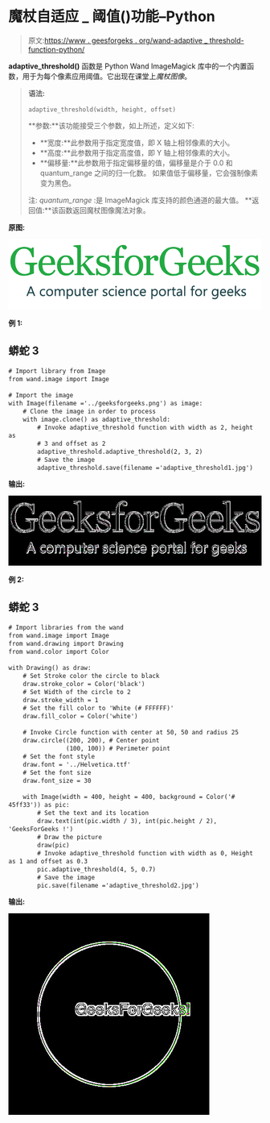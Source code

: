 # 魔杖自适应 _ 阈值()功能–Python

> 原文:[https://www . geesforgeks . org/wand-adaptive _ threshold-function-python/](https://www.geeksforgeeks.org/wand-adaptive_threshold-function-python/)

**adaptive_threshold()** 函数是 Python Wand ImageMagick 库中的一个内置函数，用于为每个像素应用阈值。它出现在课堂上*魔杖图像*。

> **语法:**
> 
> ```
> adaptive_threshold(width, height, offset)
> ```
> 
> **参数:**该功能接受三个参数，如上所述，定义如下:
> 
> *   **宽度:**此参数用于指定宽度值，即 X 轴上相邻像素的大小。
> *   **高度:**此参数用于指定高度值，即 Y 轴上相邻像素的大小。
> *   **偏移量:**此参数用于指定偏移量的值，偏移量是介于 0.0 和 quantum_range 之间的归一化数。
>     如果值低于偏移量，它会强制像素变为黑色。
> 
> 注: *quantum_range* :是 ImageMagick 库支持的颜色通道的最大值。
> **返回值:**该函数返回魔杖图像魔法对象。

**原图:**

![](img/2d3a0fdbc25c0bbb46c47454d1b0acc7.png)

**例 1:**

## 蟒蛇 3

```
# Import library from Image
from wand.image import Image

# Import the image
with Image(filename ='../geeksforgeeks.png') as image:
    # Clone the image in order to process
    with image.clone() as adaptive_threshold:
        # Invoke adaptive_threshold function with width as 2, height as
        # 3 and offset as 2
        adaptive_threshold.adaptive_threshold(2, 3, 2)
        # Save the image
        adaptive_threshold.save(filename ='adaptive_threshold1.jpg')
```

**输出:**

![](img/decf64d71ddc5f47b29d56550bba23a6.png)

**例 2:**

## 蟒蛇 3

```
# Import libraries from the wand 
from wand.image import Image
from wand.drawing import Drawing
from wand.color import Color

with Drawing() as draw:
    # Set Stroke color the circle to black
    draw.stroke_color = Color('black')
    # Set Width of the circle to 2
    draw.stroke_width = 1
    # Set the fill color to 'White (# FFFFFF)'
    draw.fill_color = Color('white')

    # Invoke Circle function with center at 50, 50 and radius 25
    draw.circle((200, 200), # Center point
                (100, 100)) # Perimeter point
    # Set the font style
    draw.font = '../Helvetica.ttf'
    # Set the font size
    draw.font_size = 30

    with Image(width = 400, height = 400, background = Color('# 45ff33')) as pic:
        # Set the text and its location
        draw.text(int(pic.width / 3), int(pic.height / 2), 'GeeksForGeeks !')
        # Draw the picture
        draw(pic)
        # Invoke adaptive_threshold function with width as 0, Height as 1 and offset as 0.3
        pic.adaptive_threshold(4, 5, 0.7)
        # Save the image
        pic.save(filename ='adaptive_threshold2.jpg')
```

**输出:**

![](img/743fb2e1560fa3353b5ba8e658b20261.png)